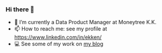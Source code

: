 ### Hi there 👋

<!--
**ong-ekken/ong-ekken** is a ✨ _special_ ✨ repository because its `README.md` (this file) appears on your GitHub profile.

Here are some ideas to get you started:
- 🔭 I’m currently working on ...
- 👯 I’m looking to collaborate on ...
- 🤔 I’m looking for help with ...
- 💬 Ask me about ...
- ⚡ Fun fact: 
...-->

- 🌱 I’m currently a Data Product Manager at Moneytree K.K.
- 📫 How to reach me: see my profile at https://www.linkedin.com/in/ekken/ 
- 💻 See some of my work on [my blog](https://ong-ekken.github.io/)
